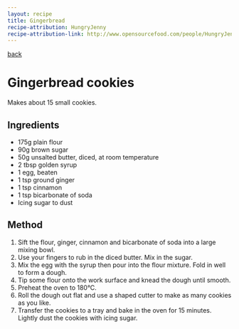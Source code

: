 ```yaml
---
layout: recipe
title: Gingerbread
recipe-attribution: HungryJenny
recipe-attribution-link: http://www.opensourcefood.com/people/HungryJenny/recipes/soft-christmas-gingerbread-cookies
---
```


[back](/blog/index)


# Gingerbread cookies

Makes about 15 small cookies.

## Ingredients

* 175g plain flour
* 90g brown sugar
* 50g unsalted butter, diced, at room temperature
* 2 tbsp golden syrup
* 1 egg, beaten
* 1 tsp ground ginger
* 1 tsp cinnamon
* 1 tsp bicarbonate of soda
* Icing sugar to dust

## Method

1. Sift the flour, ginger, cinnamon and bicarbonate of soda into a large
   mixing bowl.
2. Use your fingers to rub in the diced butter. Mix in the sugar.
3. Mix the egg with the syrup then pour into the flour mixture. Fold in
   well to form a dough.
4. Tip some flour onto the work surface and knead the dough until
   smooth.
5. Preheat the oven to 180°C.
6. Roll the dough out flat and use a shaped cutter to make as many
   cookies as you like.
7. Transfer the cookies to a tray and bake in the oven for 15 minutes.
   Lightly dust the cookies with icing sugar.
